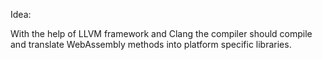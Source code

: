 Idea: 

With the help of LLVM framework and Clang the compiler should compile and translate WebAssembly methods into platform specific libraries. 



